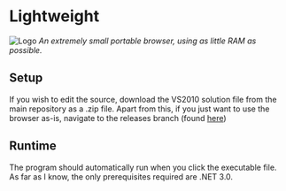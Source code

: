 # Lightweight
![Logo](https://image.ibb.co/jKgWsS/lightweight_logo.png)
*An extremely small portable browser, using as little RAM as possible.*

## Setup
If you wish to edit the source, download the VS2010 solution file from the main repository as a .zip file.
Apart from this, if you just want to use the browser as-is, navigate to the releases branch (found [here](github.com/c272/lightweight/releases)) 

## Runtime
The program should automatically run when you click the executable file. As far as I know, the only prerequisites required are .NET 3.0.
